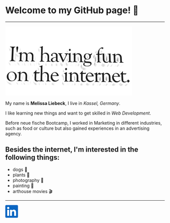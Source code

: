 # Welcome to my GitHub page! 👋

---
  
<img src="https://github.com/liebeckm/liebeckm/blob/main/giphy.gif?raw=true" width="400" height="auto"/>

My name is **Melissa Liebeck**, I live in _Kassel, Germany_.

I like learning new things and want to get skilled in *Web Development*.


Before neue fische Bootcamp, I worked in Marketing in different industries, such as food or culture but also gained experiences in an advertising agency.

## Besides the internet, I'm interested in the following things:
- dogs 🐶
- plants 🌱
- photography 📸
- painting 🎨
- arthouse movies 🎬

---

<a href="https://www.linkedin.com/in/melissaliebeck/" target="_blank" rel="noopener"><img src="https://github.com/liebeckm/liebeckm/blob/main/linkedin.png?raw=true" alt="linkedin button" width="40" height="auto"/></a>
